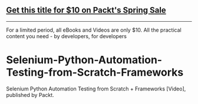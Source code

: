 ## [Get this title for $10 on Packt's Spring Sale](https://www.packt.com/V16461?utm_source=github&utm_medium=packt-github-repo&utm_campaign=spring_10_dollar_2022)
-----
For a limited period, all eBooks and Videos are only $10. All the practical content you need \- by developers, for developers

# Selenium-Python-Automation-Testing-from-Scratch-Frameworks
 Selenium Python Automation Testing from Scratch + Frameworks [Video], published by Packt.
